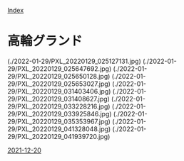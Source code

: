 [Index](index)

# 高輪グランド

(./2022-01-29/PXL_20220129_025127131.jpg)
(./2022-01-29/PXL_20220129_025647692.jpg)
(./2022-01-29/PXL_20220129_025650128.jpg)
(./2022-01-29/PXL_20220129_025653027.jpg)
(./2022-01-29/PXL_20220129_031403406.jpg)
(./2022-01-29/PXL_20220129_031408627.jpg)
(./2022-01-29/PXL_20220129_033228216.jpg)
(./2022-01-29/PXL_20220129_033925846.jpg)
(./2022-01-29/PXL_20220129_035353967.jpg)
(./2022-01-29/PXL_20220129_041328048.jpg)
(./2022-01-29/PXL_20220129_041939720.jpg)

[2021-12-20](./2022-01-29/)